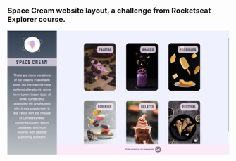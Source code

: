 ### Space Cream website layout, a challenge from Rocketseat Explorer course.
<img width="1680" alt="space" src="imgs/spaceNew.png">
